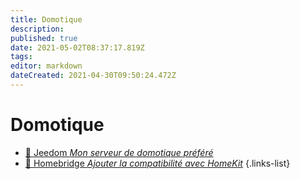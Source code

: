 ```yaml
---
title: Domotique
description: 
published: true
date: 2021-05-02T08:37:17.819Z
tags: 
editor: markdown
dateCreated: 2021-04-30T09:50:24.472Z
---
```


# Domotique
- [🦕 Jeedom *Mon serveur de domotique préféré*](/Domotique/Jeedom)
- [🍎 Homebridge *Ajouter la compatibilité avec HomeKit*](/Domotique/Jeedom)
{.links-list}